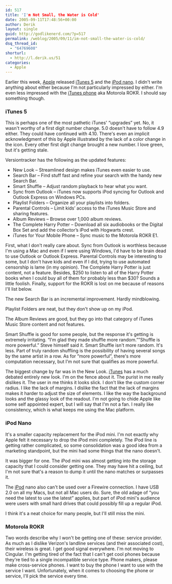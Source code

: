 ```yaml
---
id: 517
title: 'I'm Not Small, the Water is Cold'
date: 2005-09-11T17:48:56+00:00
author: Derik
layout: single
guid: http://godlikenerd.com/?p=517
permalink: /weblog/2005/09/11/im-not-small-the-water-is-cold/
dsq_thread_id:
  - "64769608"
shorturl:
  - http://l.derik.us/51
categories:
  - Apple
---
```

Earlier this week, [Apple](http://www.apple.com) released [iTunes 5](http://www.apple.com/itunes/) and the [iPod nano](http://www.apple.com/ipodnano/). I didn't write anything about either because I'm not particularly impressed by either. I'm even less impressed with the [iTunes phone](http://www.motorola.com/rokr) aka Motorola ROKR. I should say something though.

### iTunes 5

This is perhaps one of the most pathetic iTunes' &#8220;upgrades&#8221; yet. No, it wasn't worthy of a first digit number change. 5.0 doesn't have to follow 4.9 either. They could have continued with 4.10. There's even an implicit acknowledgment of this by Apple illustrated by the lack of a color change in the icon. Every other first digit change brought a new number. I love green, but it's getting stale.

Versiontracker has the following as the updated features:

  * New Look &#8211; Streamlined design makes iTunes even easier to use.
  * Search Bar &#8211; Find stuff fast and refine your search with the handy new Search Bar.
  * Smart Shuffle &#8211; Adjust random playback to hear what you want.
  * Sync from Outlook &#8211; iTunes now supports iPod syncing for Outlook and Outlook Express on Windows PCs.
  * Playlist Folders &#8211; Organize all your playlists into folders.
  * Parental Controls &#8211; Limit kids&rsquo; access to the iTunes Music Store and sharing features.
  * Album Reviews &#8211; Browse over 1,000 album reviews.
  * The Complete Harry Potter &#8211; Download all six audiobooks or the Digital Box Set and add the collector&rsquo;s iPod with Hogwarts crest.
  * iTunes for Your Mobile Phone &#8211; Sync music to the Motorola ROKR E1.

First, what I don't really care about. Sync from Outlook is worthless because I'm using a Mac and even if I were using Windows, I'd have to be brain dead to use Outlook or Outlook Express. Parental Controls may be interesting to some, but I don't have kids and even if I did, trying to use automated censorship is lame (in my opinion). The Complete Harry Potter is just content, not a feature. Besides, $250 to listen to all of the Harry Potter books when I could buy all of them for probably less than $30? Sounds a little foolish. Finally, support for the ROKR is lost on me because of reasons I'll list below.

The new Search Bar is an incremental improvement. Hardly mindblowing.

Playlist Folders are neat, but they don't show up on my iPod.

The Album Reviews are good, but they go into that category of iTunes Music Store content and not features.

Smart Shuffle is good for some people, but the response it's getting is extremely irritating. &#8220;I'm glad they made shuffle more random.&#8221;&#8221;Shuffle is more powerful.&#8221; Steve himself said it. Smart Shuffle isn't more random. It's less. Part of truly random shuffling is the possibility of having several songs by the same artist in a row. As for &#8220;more powerful&#8221;, there's more computation necessary, but I'm not sure that qualifies as more powerful.

The biggest change by far was in the New Look. [iTunes](http://www.igroupmac.org/tag/itunes) has a much debated entirely new look. I'm on the fence about it. The purist in me really dislikes it. The user in me thinks it looks slick. I don't like the custom corner radius. I like the lack of margins. I dislike the fact that the lack of margins makes it harder to adjust the size of elements. I like the way the background looks and the glassy look of the readout. I'm not going to chide Apple like some self appointed expert, but I will say that I'm not a fan. I really like consistency, which is what keeps me using the Mac platform.

### iPod Nano

It's a smaller capacity replacement for the iPod mini. I'm not exactly why Apple felt it necessary to drop the iPod mini completely. The iPod line is getting rather complicated, so some consolidation was a good idea from a marketing standpoint, but the mini had some things that the nano doesn't.

It was bigger for one. The iPod mini was almost getting into the storage capacity that I could consider getting one. They may have hit a ceiling, but I'm not sure that's a reason to dump it until the nano matches or surpasses it.

The [iPod](http://www.igroupmac.org/tag/ipod) nano also can't be used over a Firewire connection. I have USB 2.0 on all my Macs, but not all Mac users do. Sure, the old adage of &#8220;you need the latest to use the latest&#8221; applies, but part of iPod mini's audience were users with small hard drives that could possibly fill up a regular iPod.

I think it's a neat choice for many people, but I'll still miss the mini.

### Motorola ROKR

Two words describe why I won't be getting one of these: service provider. As much as I dislike Verizon's landline services (and their associated cost), their wireless is great. I get good signal everywhere. I'm not moving to Cingular. I'm getting tired of the fact that I can't get cool phones because they're tied to a single incompatible service type. Phone makers, please make cross-service phones. I want to buy the phone I want to use with the service I want. Unfortunately, when it comes to choosing the phone or service, I'll pick the service every time.
